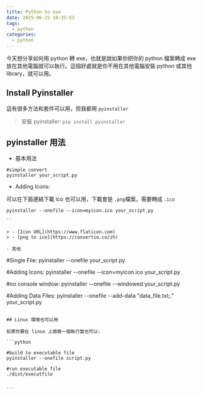 ```yaml
---
title: Python to exe
date: 2025-06-25 18:35:53
tags:
  - python
categories:
  - python
---
```


今天想分享如何用 python 轉 exe，也就是說如果你把你的 python 檔案轉成 exe 放在其他電腦就可以執行。這個好處就是你不用在其他電腦安裝 python 或其他 library，就可以用。

## Install Pyinstaller

這有很多方法和套件可以用，但我都用 `pyinstaller`

> 安裝 pyinstaller: `pip install pyinstaller`

## pyinstaller 用法

- 基本用法

```
#simple convert
pyinstaller your_script.py

```

- Adding Icons:

可以在下面連結下載 ico 也可以用，下載會是 `.png`檔案，需要轉成 `.ico`

```
pyinstaller --onefile --icon=myicon.ico your_script.py

``

> - [Icon URL](https://www.flaticon.com)
> - [png to ico](https://convertio.co/zh)

- 其他

```

#Single File:
pyinstaller --onefile your_script.py

#Adding Icons:
pyinstaller --onefile --icon=myicon.ico your_script.py

#no console window:
pyinstaller --onefile --windowed your_script.py

#Adding Data Files:
pyinstaller --onefile --add-data "data_file.txt;." your_script.py

````

## Linux 環境也可以用

如果你要在 linux 上面做一個執行當也可以:

```python

#build to executable file
pyinstaller --onefile script.py

#run executable file
./dist/executfile


```
